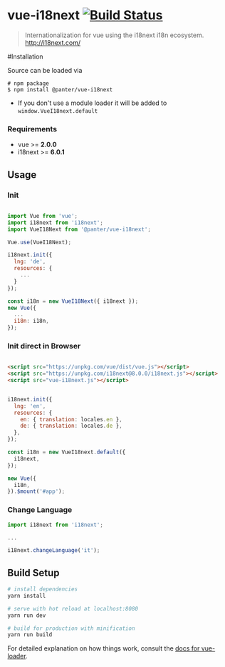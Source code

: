 # vue-i18next [![Build Status](https://travis-ci.org/panter/vue-i18next.svg?branch=master)](https://travis-ci.org/panter/vue-i18next)

> Internationalization for vue using the i18next i18n ecosystem. http://i18next.com/

#Installation

Source can be loaded via

```
# npm package
$ npm install @panter/vue-i18next
```

- If you don't use a module loader it will be added to `window.VueI18next.default`

### Requirements

- vue >= __2.0.0__
- i18next >= __6.0.1__

## Usage

### Init

``` javascript

import Vue from 'vue';
import i18next from 'i18next';
import VueI18Next from '@panter/vue-i18next';

Vue.use(VueI18Next);

i18next.init({
  lng: 'de',
  resources: {
    ...
  }
});

const i18n = new VueI18Next({ i18next });
new Vue({
  ...
  i18n: i18n,
});
```

### Init direct in Browser


``` html

<script src="https://unpkg.com/vue/dist/vue.js"></script>
<script src="https://unpkg.com/i18next@8.0.0/i18next.js"></script>
<script src="vue-i18next.js"></script>

```
``` javascript

i18next.init({
  lng: 'en',
  resources: {
    en: { translation: locales.en },
    de: { translation: locales.de },
  },
});

const i18n = new VueI18next.default({
  i18next,
});

new Vue({
  i18n,
}).$mount('#app');

```


### Change Language
``` javascript
import i18next from 'i18next';

...

i18next.changeLanguage('it');

```


## Build Setup

``` bash
# install dependencies
yarn install

# serve with hot reload at localhost:8080
yarn run dev

# build for production with minification
yarn run build
```

For detailed explanation on how things work, consult the [docs for vue-loader](http://vuejs.github.io/vue-loader).
